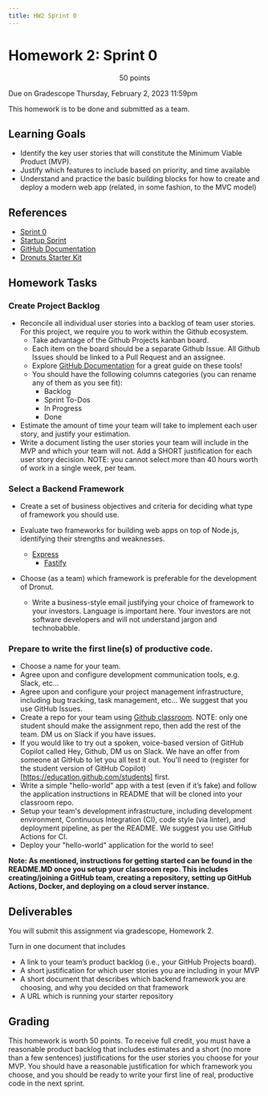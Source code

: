 ```yaml
---
title: HW2 Sprint 0
---
```


# Homework 2: Sprint 0


<p style="text-align: center;">
50 points<br/>  

Due on Gradescope Thursday, February 2, 2023 11:59pm<br/>

This homework is to be done and submitted as a team.<br/>
</p>

## Learning Goals

- Identify the key user stories that will constitute the Minimum Viable Product (MVP).
- Justify which features to include based on priority, and time available
- Understand and practice the basic building blocks for how to create and deploy a modern web app (related, in some fashion, to the MVC model)

## References

 - [Sprint 0](https://www.smallfootprint.com/insights/how-to-use-sprint-zero-to-prepare-an-agile-software-development-project)
 - [Startup Sprint](https://scrumdictionary.com/term/startup-sprint/)
 - [GitHub Documentation](https://docs.github.com/)
 - [Dronuts Starter Kit](https://github.com/CMU-17-356/dronut-starter)

## Homework Tasks

### Create Project Backlog

- Reconcile all individual user stories into a backlog of team user stories. For this project, we require you to work within the Github ecosystem.
    - Take advantage of the Github Projects kanban board.
    - Each item on the board should be a separate Github Issue. All Github Issues should be linked to a Pull Request and an assignee.
    - Explore [GitHub Documentation](https://docs.github.com/) for a great guide on these tools! 
    - You should have the following columns categories (you can rename any of them as you see fit):
        - Backlog
        - Sprint To-Dos
        - In Progress
        -	Done
- Estimate the amount of time your team will take to implement each user story, and justify your estimation.
- Write a document listing the user stories your team will include in the MVP and which your team will not. Add a SHORT justification for each user story decision. NOTE: you cannot select more than 40 hours worth of work in a single week, per team.

### Select a Backend Framework

- Create a set of business objectives and criteria for deciding what type of framework you should use.
- Evaluate two frameworks for building web apps on top of Node.js, identifying their strengths and weaknesses.

    - [Express](https://expressjs.com)
	  - [Fastify](https://www.fastify.io)

-	Choose (as a team) which framework is preferable for the development of Dronut. 
    - Write a business-style email justifying your choice of framework to your investors. Language is important here. Your investors are not software developers and will not understand jargon and technobabble.

### Prepare to write the first line(s) of productive code.

- Choose a name for your team.
- Agree upon and configure development communication tools, e.g. Slack, etc...
- Agree upon and configure your project management infrastructure, including bug tracking, task management, etc... We suggest that you use GitHub Issues. 
-	Create a repo for your team using [Github classroom](https://classroom.github.com/a/gHfJdaqu). NOTE: only one student should make the assignment repo, then add the rest of the team. DM us on Slack if you have issues.
- If you would like to try out a spoken, voice-based version of GitHub Copilot called Hey, Github, DM us on Slack. We have an offer from someone at GitHub to let you all test it out. You'll need to (register for the student version of GitHub Copilot)[https://education.github.com/students] first.
- Write a simple "hello-world" app with a test (even if it’s fake) and follow the application instructions in README that will be cloned into your classroom repo. 
- Setup your team's development infrastructure, including development environment, Continuous Integration (CI), code style (via linter), and deployment pipeline, as per the README. We suggest you use GitHub Actions for CI. 
- Deploy your "hello-world" application for the world to see!

**Note: As mentioned, instructions for getting started can be found in the README.MD once you setup your classroom repo. This includes creating/joining a GitHub team, creating a repository, setting up GitHub Actions, Docker, and deploying on a cloud server instance.**

## Deliverables

You will submit this assignment via gradescope, Homework 2.

Turn in one document that includes

- A link to your team’s product backlog (i.e., your GitHub Projects board).
- A short justification for which user stories you are including in your MVP
- A short document that describes which backend framework you are choosing, and why you decided on that framework
- A URL which is running your starter repository

## Grading

This homework is worth 50 points. To receive full credit, you must have a reasonable product backlog that includes estimates and a short (no more than a few sentences) justifications for the user stories you choose for your MVP. You should have a reasonable justification for which framework you choose, and you should be ready to write your first line of real, productive code in the next sprint.
